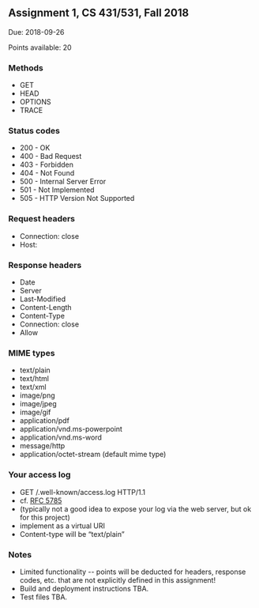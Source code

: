 ## Assignment 1, CS 431/531, Fall 2018

Due: 2018-09-26

Points available: 20

### Methods 

* GET 
* HEAD
* OPTIONS
* TRACE


### Status codes 

* 200 - OK
* 400 - Bad Request
* 403 - Forbidden
* 404 - Not Found
* 500 - Internal Server Error
* 501 - Not Implemented
* 505 - HTTP Version Not Supported


### Request headers 

* Connection: close
* Host: 

### Response headers

* Date
* Server
* Last-Modified
* Content-Length
* Content-Type
* Connection: close
* Allow

### MIME types

* text/plain 
* text/html
* text/xml
* image/png
* image/jpeg
* image/gif
* application/pdf
* application/vnd.ms-powerpoint
* application/vnd.ms-word
* message/http
* application/octet-stream (default mime type)

### Your access log

* GET /.well-known/access.log HTTP/1.1
* cf. [RFC 5785](https://tools.ietf.org/html/rfc5785)
* (typically not a good idea to expose your log via the web server, but ok for this project)
* implement as a virtual URI
* Content-type will be “text/plain”

### Notes

* Limited functionality -- points will be deducted for headers, response codes, etc. that are not explicitly defined in this assignment!
* Build and deployment instructions TBA.  
* Test files TBA.

